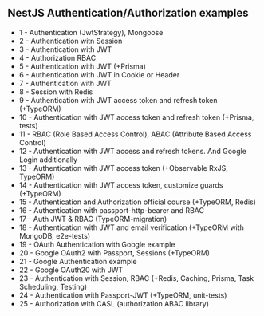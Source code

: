 ## NestJS Authentication/Authorization examples

- 1 - Authentication (JwtStrategy), Mongoose
- 2 - Authentication witn Session
- 3 - Authentication with JWT
- 4 - Authorization RBAC
- 5 - Authentication with JWT (+Prisma)
- 6 - Authentication with JWT in Cookie or Header
- 7 - Authentication with JWT
- 8 - Session with Redis
- 9 - Authentication with JWT access token and refresh token (+TypeORM)
- 10 - Authentication with JWT access token and refresh token (+Prisma, tests)
- 11 - RBAC (Role Based Access Control), ABAC (Attribute Based Access Control)
- 12 - Authentication with JWT access and refresh tokens. And Google Login additionally
- 13 - Authentication with JWT access token (+Observable RxJS, TypeORM)
- 14 - Authentication with JWT access token, customize guards (+TypeORM)
- 15 - Authentication and Authorization official course (+TypeORM, Redis)
- 16 - Authentication with passport-http-bearer and RBAC
- 17 - Auth JWT & RBAC (TypeORM-migration)
- 18 - Authentication with JWT and email verification (+TypeORM with MongoDB, e2e-tests)
- 19 - OAuth Authentication with Google example
- 20 - Google OAuth2 with Passport, Sessions (+TypeORM)
- 21 - Google Authentication example
- 22 - Google OAuth20 with JWT
- 23 - Authentication with Session, RBAC (+Redis, Caching, Prisma, Task Scheduling, Testing)
- 24 - Authentication with Passport-JWT (+TypeORM, unit-tests)
- 25 - Authorization with CASL (authorization ABAC library)
